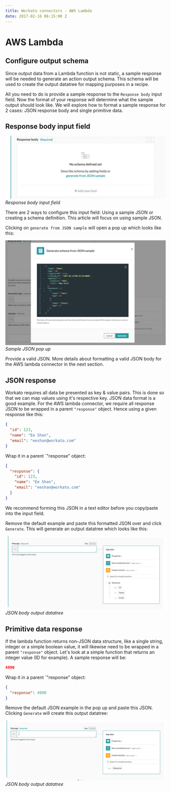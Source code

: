 ```yaml
---
title: Workato connectors - AWS Lambda
date: 2017-02-16 06:15:00 Z
---
```


# AWS Lambda

## Configure output schema

Since output data from a Lambda function is not static, a sample response will be needed to generate an action output schema. This schema will be used to create the output datatree for mapping purposes in a recipe.

All you need to do is provide a sample response to the `Response body` input field. Now the format of your response will determine what the sample output should look like. We will explore how to format a sample response for 2 cases: JSON response body and single primitive data.

## Response body input field

![Schema Designer](/assets/images/aws_lambda/response_body_input_field.png)
*Response body input field*

There are 2 ways to configure this input field: Using a sample JSON or creating a schema definition. This article will focus on using sample JSON.

Clicking on `generate from JSON sample` will open a pop up which looks like this:

![Sample JSON pop up](/assets/images/aws_lambda/sample_json_pop_up.png)
*Sample JSON pop up*

Provide a valid JSON. More details about formatting a valid JSON body for the AWS lambda connector in the next section.

## JSON response

Workato requires all data be presented as key & value pairs. This is done so that we can map values using it's respective key. JSON data format is a good example. For the AWS lambda connector, we require all response JSON to be wrapped in a parent `"response"` object. Hence using a given response like this:

```json
{
  "id": 123,
  "name": "Ee Shan",
  "email": "eeshan@workato.com"
}
```

Wrap it in a parent `"response" object:

```json
{
  "response": {
    "id": 123,
    "name": "Ee Shan",
    "email": "eeshan@workato.com"
  }
}
```

We recommend forming this JSON in a text editor before you copy/paste into the input field.

Remove the default example and paste this formatted JSON over and click `Generate`. This will generate an output datatree which looks like this:

![JSON body output datatree](/assets/images/aws_lambda/json_output_datatree.png)
*JSON body output datatree*

## Primitive data response

If the lambda function returns non-JSON data structure, like a single string, integer or a simple boolean value, it will likewise need to be wrapped in a parent `"response"` object. Let's look at a simple function that returns an integer value (ID for example). A sample response will be:

```json
4990
```

Wrap it in a parent `"response" object:

```json
{
  "response": 4990
}
```

Remove the default JSON example in the pop up and paste this JSON. Clicking `Generate` will create this output datatree:

![JSON body output datatree](/assets/images/aws_lambda/primitive_output_datatree.png)
*JSON body output datatree*

